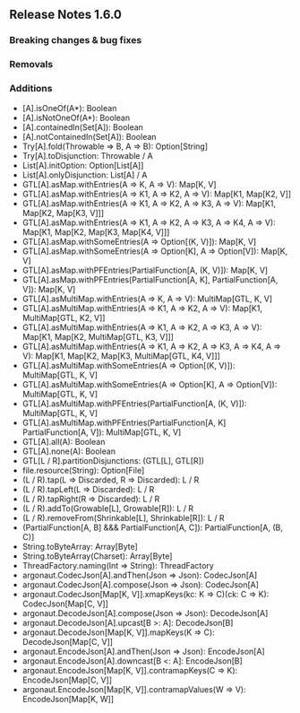 ## Release Notes 1.6.0

### Breaking changes & bug fixes

### Removals

### Additions
+ [A].isOneOf(A*): Boolean
+ [A].isNotOneOf(A*): Boolean
+ [A].containedIn(Set[A]): Boolean
+ [A].notContainedIn(Set[A]): Boolean
+ Try[A].fold(Throwable => B, A => B): Option[String]
+ Try[A].toDisjunction: Throwable \/ A
+ List[A].initOption: Option[List[A]]
+ List[A].onlyDisjunction: List[A] \/ A
+ GTL[A].asMap.withEntries(A => K, A => V): Map[K, V]
+ GTL[A].asMap.withEntries(A => K1, A => K2, A => V): Map[K1, Map[K2, V]]
+ GTL[A].asMap.withEntries(A => K1, A => K2, A => K3, A => V): Map[K1, Map[K2, Map[K3, V]]]
+ GTL[A].asMap.withEntries(A => K1, A => K2, A => K3, A => K4, A => V): Map[K1, Map[K2, Map[K3, Map[K4, V]]]
+ GTL[A].asMap.withSomeEntries(A => Option[(K, V)]): Map[K, V]
+ GTL[A].asMap.withSomeEntries(A => Option[K], A => Option[V]): Map[K, V]
+ GTL[A].asMap.withPFEntries(PartialFunction[A, (K, V)]): Map[K, V]
+ GTL[A].asMap.withPFEntries(PartialFunction[A, K], PartialFunction[A, V]): Map[K, V]
+ GTL[A].asMultiMap.withEntries(A => K, A => V): MultiMap[GTL, K, V]
+ GTL[A].asMultiMap.withEntries(A => K1, A => K2, A => V): Map[K1, MultiMap[GTL, K2, V]]
+ GTL[A].asMultiMap.withEntries(A => K1, A => K2, A => K3, A => V): Map[K1, Map[K2, MultiMap[GTL, K3, V]]]
+ GTL[A].asMultiMap.withEntries(A => K1, A => K2, A => K3, A => K4, A => V): Map[K1, Map[K2, Map[K3, MultiMap[GTL, K4, V]]]
+ GTL[A].asMultiMap.withSomeEntries(A => Option[(K, V)]): MultiMap[GTL, K, V]
+ GTL[A].asMultiMap.withSomeEntries(A => Option[K], A => Option[V]): MultiMap[GTL, K, V]
+ GTL[A].asMultiMap.withPFEntries(PartialFunction[A, (K, V)]): MultiMap[GTL, K, V]
+ GTL[A].asMultiMap.withPFEntries(PartialFunction[A, K] PartialFunction[A, V]): MultiMap[GTL, K, V]
+ GTL[A].all(A): Boolean
+ GTL[A].none(A): Boolean
+ GTL[L \/ R].partitionDisjunctions: (GTL[L], GTL[R])
+ file.resource(String): Option[File]
+ (L \/ R).tap(L => Discarded, R => Discarded): L \/ R
+ (L \/ R).tapLeft(L => Discarded): L \/ R
+ (L \/ R).tapRight(R => Discarded): L \/ R
+ (L \/ R).addTo(Growable[L], Growable[R]): L \/ R
+ (L \/ R).removeFrom(Shrinkable[L], Shrinkable[R]): L \/ R
+ (PartialFunction[A, B] &&& PartialFunction[A, C]): PartialFunction[A, (B, C)]
+ String.toByteArray: Array[Byte]
+ String.toByteArray(Charset): Array[Byte]
+ ThreadFactory.naming(Int => String): ThreadFactory
+ argonaut.CodecJson[A].andThen(Json => Json): CodecJson[A]
+ argonaut.CodecJson[A].compose(Json => Json): CodecJson[A]
+ argonaut.CodecJson[Map[K, V]].xmapKeys(kc: K ⇒ C)(ck: C ⇒ K): CodecJson[Map[C, V]]
+ argonaut.DecodeJson[A].compose(Json => Json): DecodeJson[A]
+ argonaut.DecodeJson[A].upcast[B >: A]: DecodeJson[B]
+ argonaut.DecodeJson[Map[K, V]].mapKeys(K => C): DecodeJson[Map[C, V]]
+ argonaut.EncodeJson[A].andThen(Json => Json): EncodeJson[A]
+ argonaut.EncodeJson[A].downcast[B <: A]: EncodeJson[B]
+ argonaut.EncodeJson[Map[K, V]].contramapKeys(C => K): EncodeJson[Map[C, V]]
+ argonaut.EncodeJson[Map[K, V]].contramapValues(W => V): EncodeJson[Map[K, W]]
